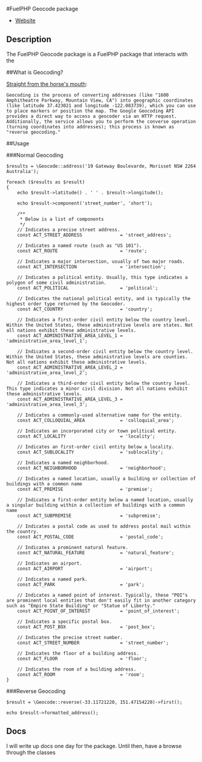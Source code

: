 #FuelPHP Geocode package

* [Website](http://github.com/bencorlett/fuel-geocode/)

## Description

The FuelPHP Geocode package is a FuelPHP package that interacts with the 

##What is Geocoding?

[Straight from the horse's mouth](http://code.google.com/apis/maps/documentation/geocoding/#Geocoding):

    Geocoding is the process of converting addresses (like "1600 Amphitheatre Parkway, Mountain View, CA") into geographic coordinates (like latitude 37.423021 and longitude -122.083739), which you can use to place markers or position the map. The Google Geocoding API provides a direct way to access a geocoder via an HTTP request. Additionally, the service allows you to perform the converse operation (turning coordinates into addresses); this process is known as "reverse geocoding."

##Usage

###Normal Geocoding

    $results = \Geocode::address('19 Gateway Boulevarde, Morisset NSW 2264 Australia');

    foreach ($results as $result)
    {
        echo $result->latitude() . ' ' . $result->longitude();

        echo $result->component('street_number', 'short');

        /**
         * Below is a list of components
         */
        // Indicates a precise street address.
        const ACT_STREET_ADDRESS              = 'street_address';

        // Indicates a named route (such as "US 101").
        const ACT_ROUTE                       = 'route';

        // Indicates a major intersection, usually of two major roads.
        const ACT_INTERSECTION                = 'intersection';

        // Indicates a political entity. Usually, this type indicates a polygon of some civil administration.
        const ACT_POLITICAL                   = 'political';

        // Indicates the national political entity, and is typically the highest order type returned by the Geocoder.
        const ACT_COUNTRY                     = 'country';

        // Indicates a first-order civil entity below the country level. Within the United States, these administrative levels are states. Not all nations exhibit these administrative levels.
        const ACT_ADMINISTRATIVE_AREA_LEVEL_1 = 'administrative_area_level_1';

        // Indicates a second-order civil entity below the country level. Within the United States, these administrative levels are counties. Not all nations exhibit these administrative levels.
        const ACT_ADMINISTRATIVE_AREA_LEVEL_2 = 'administrative_area_level_2';

        // Indicates a third-order civil entity below the country level. This type indicates a minor civil division. Not all nations exhibit these administrative levels.
        const ACT_ADMINISTRATIVE_AREA_LEVEL_3 = 'administrative_area_level_3';

        // Indicates a commonly-used alternative name for the entity.
        const ACT_COLLOQUIAL_AREA             = 'colloquial_area';

        // Indicates an incorporated city or town political entity.
        const ACT_LOCALITY                    = 'locality';

        // Indicates an first-order civil entity below a locality.
        const ACT_SUBLOCALITY                 = 'sublocality';

        // Indicates a named neighborhood.
        const ACT_NEIGHBORHOOD                = 'neighborhood';

        // Indicates a named location, usually a building or collection of buildings with a common name
        const ACT_PREMISE                     = 'premise';

        // Indicates a first-order entity below a named location, usually a singular building within a collection of buildings with a common name
        const ACT_SUBPREMISE                  = 'subpremise';

        // Indicates a postal code as used to address postal mail within the country.
        const ACT_POSTAL_CODE                 = 'postal_code';

        // Indicates a prominent natural feature.
        const ACT_NATURAL_FEATURE             = 'natural_feature';

        // Indicates an airport.
        const ACT_AIRPORT                     = 'airport';

        // Indicates a named park.
        const ACT_PARK                        = 'park';

        // Indicates a named point of interest. Typically, these "POI"s are prominent local entities that don't easily fit in another category such as "Empire State Building" or "Statue of Liberty."
        const ACT_POINT_OF_INTEREST           = 'point_of_interest';

        // Indicates a specific postal box.
        const ACT_POST_BOX                    = 'post_box';

        // Indicates the precise street number.
        const ACT_STREET_NUMBER               = 'street_number';

        // Indicates the floor of a building address.
        const ACT_FLOOR                       = 'floor';

        // Indicates the room of a building address.
        const ACT_ROOM                        = 'room';
    }


###Reverse Geocoding

    $result = \Geocode::reverse(-33.11721220, 151.47154220)->first();

    echo $result->formatted_address();

## Docs

I will write up docs one day for the package. Until then, have a browse through the classes
